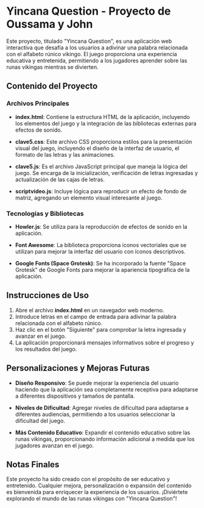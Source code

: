 # Yincana Question - Proyecto de Oussama y John

Este proyecto, titulado "Yincana Question", es una aplicación web interactiva que desafía a los usuarios a adivinar una palabra relacionada con el alfabeto rúnico vikingo. El juego proporciona una experiencia educativa y entretenida, permitiendo a los jugadores aprender sobre las runas vikingas mientras se divierten.

## Contenido del Proyecto

### Archivos Principales

- **index.html**: Contiene la estructura HTML de la aplicación, incluyendo los elementos del juego y la integración de las bibliotecas externas para efectos de sonido.
  
- **clave5.css**: Este archivo CSS proporciona estilos para la presentación visual del juego, incluyendo el diseño de la interfaz de usuario, el formato de las letras y las animaciones.

- **clave5.js**: Es el archivo JavaScript principal que maneja la lógica del juego. Se encarga de la inicialización, verificación de letras ingresadas y actualización de las cajas de letras.

- **scriptvideo.js**: Incluye lógica para reproducir un efecto de fondo de matriz, agregando un elemento visual interesante al juego.

### Tecnologías y Bibliotecas

- **Howler.js**: Se utiliza para la reproducción de efectos de sonido en la aplicación.

- **Font Awesome**: La biblioteca proporciona iconos vectoriales que se utilizan para mejorar la interfaz del usuario con íconos descriptivos.

- **Google Fonts (Space Grotesk)**: Se ha incorporado la fuente "Space Grotesk" de Google Fonts para mejorar la apariencia tipográfica de la aplicación.

## Instrucciones de Uso

1. Abre el archivo **index.html** en un navegador web moderno.
2. Introduce letras en el campo de entrada para adivinar la palabra relacionada con el alfabeto rúnico.
3. Haz clic en el botón "Siguiente" para comprobar la letra ingresada y avanzar en el juego.
4. La aplicación proporcionará mensajes informativos sobre el progreso y los resultados del juego.

## Personalizaciones y Mejoras Futuras

- **Diseño Responsivo**: Se puede mejorar la experiencia del usuario haciendo que la aplicación sea completamente receptiva para adaptarse a diferentes dispositivos y tamaños de pantalla.

- **Niveles de Dificultad**: Agregar niveles de dificultad para adaptarse a diferentes audiencias, permitiendo a los usuarios seleccionar la dificultad del juego.

- **Más Contenido Educativo**: Expandir el contenido educativo sobre las runas vikingas, proporcionando información adicional a medida que los jugadores avanzan en el juego.

## Notas Finales

Este proyecto ha sido creado con el propósito de ser educativo y entretenido. Cualquier mejora, personalización o expansión del contenido es bienvenida para enriquecer la experiencia de los usuarios. ¡Diviértete explorando el mundo de las runas vikingas con "Yincana Question"!
